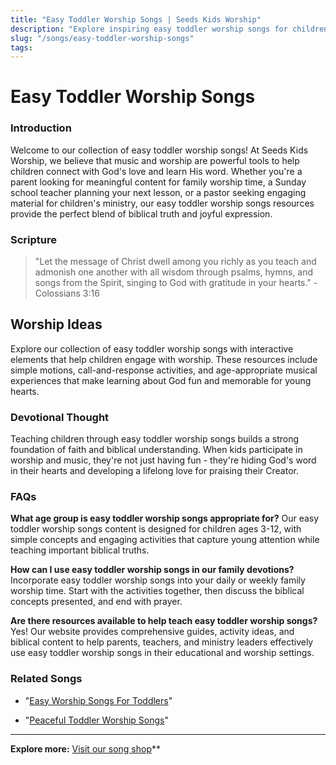 ```yaml
---
title: "Easy Toddler Worship Songs | Seeds Kids Worship"
description: "Explore inspiring easy toddler worship songs for children's worship and faith development. Biblical music resources for families and ministry."
slug: "/songs/easy-toddler-worship-songs"
tags:
---
```


# Easy Toddler Worship Songs

### Introduction

Welcome to our collection of easy toddler worship songs! At Seeds Kids Worship, we believe that music and worship are powerful tools to help children connect with God's love and learn His word. Whether you're a parent looking for meaningful content for family worship time, a Sunday school teacher planning your next lesson, or a pastor seeking engaging material for children's ministry, our easy toddler worship songs resources provide the perfect blend of biblical truth and joyful expression.

### Scripture

> "Let the message of Christ dwell among you richly as you teach and admonish one another with all wisdom through psalms, hymns, and songs from the Spirit, singing to God with gratitude in your hearts." - Colossians 3:16

## Worship Ideas

Explore our collection of easy toddler worship songs with interactive elements that help children engage with worship. These resources include simple motions, call-and-response activities, and age-appropriate musical experiences that make learning about God fun and memorable for young hearts.

### Devotional Thought

Teaching children through easy toddler worship songs builds a strong foundation of faith and biblical understanding. When kids participate in worship and music, they're not just having fun - they're hiding God's word in their hearts and developing a lifelong love for praising their Creator.

### FAQs

**What age group is easy toddler worship songs appropriate for?**
Our easy toddler worship songs content is designed for children ages 3-12, with simple concepts and engaging activities that capture young attention while teaching important biblical truths.

**How can I use easy toddler worship songs in our family devotions?**
Incorporate easy toddler worship songs into your daily or weekly family worship time. Start with the activities together, then discuss the biblical concepts presented, and end with prayer.

**Are there resources available to help teach easy toddler worship songs?**
Yes! Our website provides comprehensive guides, activity ideas, and biblical content to help parents, teachers, and ministry leaders effectively use easy toddler worship songs in their educational and worship settings.

### Related Songs

- "[Easy Worship Songs For Toddlers](/songs/easy-worship-songs-for-toddlers/)"

- "[Peaceful Toddler Worship Songs](/songs/peaceful-toddler-worship-songs/)"

---

**Explore more:** [Visit our song shop](https://seedskidsworship.com/shop)**

<!-- Schema Markup -->
<script type="application/ld+json">
{
  "@context": "https://schema.org",
  "@type": "MusicRecording",
  "name": "Easy Toddler Worship Songs",
  "byArtist": {
    "@type": "MusicGroup",
    "name": "Seeds Kids Worship"
  },
  "isFamilyFriendly": true,
  "url": "https://seedskidsworship.com/songs/easy-toddler-worship-songs/"
}
</script>
